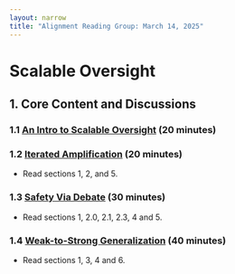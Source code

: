```yaml
---
layout: narrow
title: "Alignment Reading Group: March 14, 2025"
---
```

# Scalable Oversight

## 1. Core Content and Discussions

### 1.1 [An Intro to Scalable Oversight](https://aisafetyfundamentals.com/blog/scalable-oversight-intro/) (20 minutes)

### 1.2 [Iterated Amplification](https://arxiv.org/pdf/1810.08575) (20 minutes)
  * Read sections 1, 2, and 5. 

### 1.3 [Safety Via Debate](https://arxiv.org/pdf/1805.00899) (30 minutes)
  * Read sections 1, 2.0, 2.1, 2.3, 4 and 5.

### 1.4 [Weak-to-Strong Generalization](https://arxiv.org/pdf/2312.09390) (40 minutes)
  * Read sections 1, 3, 4 and 6. 